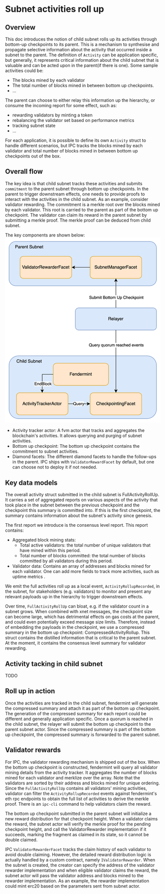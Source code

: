# Subnet activities roll up

## Overview
This doc introduces the notion of child subnet rolls up its activities through bottom-up checkpoints to its parent. 
This is a mechanism to synthesise and propagate selective information about the activity that occurred inside a subnet to the parent.
The definition of `Activity` can be application specific, but generally, it represents critical information about the child subnet that
is valuable and can be acted upon in the parent(if there is one). Some sample activities could be:
- The blocks mined by each validator
- The total number of blocks mined in between bottom up checkpoints.
- ...

The parent can choose to either relay this information up the hierarchy, or consume the incoming report for some effect, such as:
- rewarding validators by minting a token
- rebalancing the validator set based on performance metrics
- tracking subnet state
- ...

For each application, it is possible to define its own `Activity` struct to handle different scenarios, but IPC tracks 
the blocks mined by each validator and total number of blocks mined in between bottom up checkpoints out of the box.

## Overall flow
The key idea is that child subnet tracks these activities and submits `commitment` to the parent subnet through bottom up
checkpoints. In the parent to trigger downstream effects, one needs to provide proofs to interact with the activities in the child subnet. 
As an example, consider validator rewarding. The commitment is a merkle root over the blocks mined by each validator. This root is carried 
to the parent as part of the bottom up checkpoint. The validator can claim its reward in the parent subnet by submitting a 
merkle proof. The merkle proof can be deduced from child subnet.

The key components are shown below:
![Activity Rollup Key Components](diagrams/activity_rollup1.png)
- Activity tracker actor: A fvm actor that tracks and aggregates the blockchain's activities. It allows querying and purging of subnet activities. 
- Bottom up checkpoint: The bottom up checkpoint contains the commitment to subnet activities.
- Diamond facets: The different diamond facets to handle the follow-ups in the parent. IPC ships with `ValidatorRewardFacet` by default, but one can choose not to deploy it if not needed.

## Key data models
The overall activity struct submitted in the child subnet is FullActivityRollUp. It carries a set of aggregated reports on various aspects of the 
activity that took place in the subnet between the previous checkpoint and the checkpoint this summary is committed into. If this is the 
first checkpoint, the summary contains information about the subnet's activity since genesis.

The first report we introduce is the consensus level report. This report contains:
- Aggregated block mining stats: 
  - Total active validators: the total number of unique validators that have mined within this period.
  - Total number of blocks committed: the total number of blocks committed by all validators during this period.
- Validator data: Contains an array of addresses and blocks mined for each validator. One can add more fields to track more activities, such as uptime metrics .

We emit the full activities roll up as a local event, `ActivityRollupRecorded`, in the subnet, for stakeholders (e.g. validators) to monitor and present 
any relevant payloads up in the hierarchy to trigger downstream effects.

Over time, `FullActivityRollUp` can bloat, e.g. if the validator count in a subnet grows. When combined with xnet messages, the checkpoint size can become large, 
which has detrimental effects on gas costs at the parent, and could even potentially exceed message size limits. Therefore, instead of embedding 
the payloads in the checkpoint, we use a compressed summary in the bottom up checkpoint: CompressedActivityRollup. This struct contains the distilled information
that is critical to the parent subnet. At the moment, it contains the consensus level summary for validator rewarding.

## Activity tacking in child subnet
TODO

## Roll up in action
Once the activities are tracked in the child subnet, fendermint will generate the compressed summary and attach it as part of the bottom up checkpoint.
The generation of the compressed summary for each report could be different and generally application specific.
Once a quorum is reached in the child subnet, the relayer will submit the bottom up checkpoint to the parent subnet actor. Since the compressed 
summary is part of the bottom up checkpoint, the compressed summary is forwarded to the parent subnet.

## Validator rewards
For IPC, the validator rewarding mechanism is shipped out of the box. When the bottom up checkpoint is constructed, fendermint will query all 
validator mining details from the activity tracker. It aggregates the number of blocks mined for each validator and merklize over the array. 
Note that the validators are sorted by their address and blocks mined for unique ordering.
Since the `FullActivityRollUp` contains all validators' mining activities, validator can filter the `ActivityRollupRecorded` events against 
fendermint's eth rpc endpoints to obtain the full list of activities to derive the merkle proof. There is an `ipc-cli` command to help validators 
claim the reward.

The bottom up checkpoint submitted in the parent subnet will initialize a new reward distribution for that checkpoint height. When a validator claims 
the reward, the subnet actor will verify the merkle proof for the pending checkpoint height, and call the ValidatorRewarder implementation if it 
succeeds, marking the fragment as claimed in its state, so it cannot be double claimed.

IPC `ValidatorRewarderFacet` tracks the claim history of each validator to avoid double claiming. However, the detailed reward distribution 
logic is actually handled by a custom contract, namely `IValidatorRewarder`. When the subnet is created, the creator can specify the address 
of the validator rewarder implementation and when eligible validator claims the reward, the subnet actor will pass the validator address and 
blocks mined to the rewarder implementation. As an example, the rewarder implementation could mint erc20 based on the parameters sent from subnet 
actor.